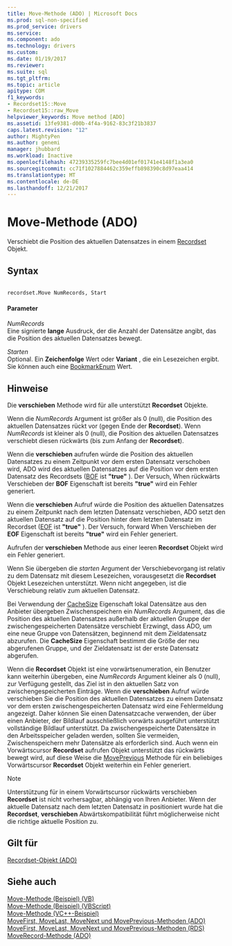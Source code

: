 ```yaml
---
title: Move-Methode (ADO) | Microsoft Docs
ms.prod: sql-non-specified
ms.prod_service: drivers
ms.service: 
ms.component: ado
ms.technology: drivers
ms.custom: 
ms.date: 01/19/2017
ms.reviewer: 
ms.suite: sql
ms.tgt_pltfrm: 
ms.topic: article
apitype: COM
f1_keywords:
- Recordset15::Move
- Recordset15::raw_Move
helpviewer_keywords: Move method [ADO]
ms.assetid: 13fe9381-d00b-4f4a-9162-83c3f21b3837
caps.latest.revision: "12"
author: MightyPen
ms.author: genemi
manager: jhubbard
ms.workload: Inactive
ms.openlocfilehash: 47239335259fc7bee4d01ef01741e4148f1a3ea0
ms.sourcegitcommit: cc71f1027884462c359effb898390c8d97eaa414
ms.translationtype: MT
ms.contentlocale: de-DE
ms.lasthandoff: 12/21/2017
---
```

# <a name="move-method-ado"></a>Move-Methode (ADO)
Verschiebt die Position des aktuellen Datensatzes in einem [Recordset](../../../ado/reference/ado-api/recordset-object-ado.md) Objekt.  
  
## <a name="syntax"></a>Syntax  
  
```  
  
recordset.Move NumRecords, Start  
```  
  
#### <a name="parameters"></a>Parameter  
 *NumRecords*  
 Eine signierte **lange** Ausdruck, der die Anzahl der Datensätze angibt, das die Position des aktuellen Datensatzes bewegt.  
  
 *Starten*  
 Optional. Ein **Zeichenfolge** Wert oder **Variant** , die ein Lesezeichen ergibt. Sie können auch eine [BookmarkEnum](../../../ado/reference/ado-api/bookmarkenum.md) Wert.  
  
## <a name="remarks"></a>Hinweise  
 Die **verschieben** Methode wird für alle unterstützt **Recordset** Objekte.  
  
 Wenn die *NumRecords* Argument ist größer als 0 (null), die Position des aktuellen Datensatzes rückt vor (gegen Ende der **Recordset**). Wenn *NumRecords* ist kleiner als 0 (null), die Position des aktuellen Datensatzes verschiebt diesen rückwärts (bis zum Anfang der **Recordset**).  
  
 Wenn die **verschieben** aufrufen würde die Position des aktuellen Datensatzes zu einem Zeitpunkt vor dem ersten Datensatz verschoben wird, ADO wird des aktuellen Datensatzes auf die Position vor dem ersten Datensatz des Recordsets ([BOF](../../../ado/reference/ado-api/bof-eof-properties-ado.md) ist **"true"** ). Der Versuch, When rückwärts Verschieben der **BOF** Eigenschaft ist bereits **"true"** wird ein Fehler generiert.  
  
 Wenn die **verschieben** Aufruf würde die Position des aktuellen Datensatzes zu einem Zeitpunkt nach dem letzten Datensatz verschieben, ADO setzt den aktuellen Datensatz auf die Position hinter dem letzten Datensatz im Recordset ([EOF](../../../ado/reference/ado-api/bof-eof-properties-ado.md) ist **"true"** ). Der Versuch, forward When Verschieben der **EOF** Eigenschaft ist bereits **"true"** wird ein Fehler generiert.  
  
 Aufrufen der **verschieben** Methode aus einer leeren **Recordset** Objekt wird ein Fehler generiert.  
  
 Wenn Sie übergeben die *starten* Argument der Verschiebevorgang ist relativ zu dem Datensatz mit diesem Lesezeichen, vorausgesetzt die **Recordset** Objekt Lesezeichen unterstützt. Wenn nicht angegeben, ist die Verschiebung relativ zum aktuellen Datensatz.  
  
 Bei Verwendung der [CacheSize](../../../ado/reference/ado-api/cachesize-property-ado.md) Eigenschaft lokal Datensätze aus den Anbieter übergeben Zwischenspeichern ein *NumRecords* Argument, das die Position des aktuellen Datensatzes außerhalb der aktuellen Gruppe der zwischengespeicherten Datensätze verschiebt Erzwingt, dass ADO, um eine neue Gruppe von Datensätzen, beginnend mit dem Zieldatensatz abzurufen. Die **CacheSize** Eigenschaft bestimmt die Größe der neu abgerufenen Gruppe, und der Zieldatensatz ist der erste Datensatz abgerufen.  
  
 Wenn die **Recordset** Objekt ist eine vorwärtsenumeration, ein Benutzer kann weiterhin übergeben, eine *NumRecords* Argument kleiner als 0 (null), zur Verfügung gestellt, das Ziel ist in den aktuellen Satz von zwischengespeicherten Einträge. Wenn die **verschieben** Aufruf würde verschieben Sie die Position des aktuellen Datensatzes zu einem Datensatz vor dem ersten zwischengespeicherten Datensatz wird eine Fehlermeldung angezeigt. Daher können Sie einen Datensatzcache verwenden, der über einen Anbieter, der Bildlauf ausschließlich vorwärts ausgeführt unterstützt vollständige Bildlauf unterstützt. Da zwischengespeicherte Datensätze in den Arbeitsspeicher geladen werden, sollten Sie vermeiden, Zwischenspeichern mehr Datensätze als erforderlich sind. Auch wenn ein Vorwärtscursor **Recordset** aufrufen Objekt unterstützt das rückwärts bewegt wird, auf diese Weise die [MovePrevious](../../../ado/reference/ado-api/movefirst-movelast-movenext-and-moveprevious-methods-ado.md) Methode für ein beliebiges Vorwärtscursor **Recordset** Objekt weiterhin ein Fehler generiert.  
  
> [!NOTE]
>  Unterstützung für in einem Vorwärtscursor rückwärts verschieben **Recordset** ist nicht vorhersagbar, abhängig von Ihren Anbieter. Wenn der aktuelle Datensatz nach dem letzten Datensatz in positioniert wurde hat die **Recordset**, **verschieben** Abwärtskompatibilität führt möglicherweise nicht die richtige aktuelle Position zu.  
  
## <a name="applies-to"></a>Gilt für  
 [Recordset-Objekt (ADO)](../../../ado/reference/ado-api/recordset-object-ado.md)  
  
## <a name="see-also"></a>Siehe auch  
 [Move-Methode (Beispiel) (VB)](../../../ado/reference/ado-api/move-method-example-vb.md)   
 [Move-Methode (Beispiel) (VBScript)](../../../ado/reference/ado-api/move-method-example-vbscript.md)   
 [Move-Methode (VC++-Beispiel)](../../../ado/reference/ado-api/move-method-example-vc.md)   
 [MoveFirst, MoveLast, MoveNext und MovePrevious-Methoden (ADO)](../../../ado/reference/ado-api/movefirst-movelast-movenext-and-moveprevious-methods-ado.md)   
 [MoveFirst, MoveLast, MoveNext und MovePrevious-Methoden (RDS)](../../../ado/reference/rds-api/movefirst-movelast-movenext-and-moveprevious-methods-rds.md)   
 [MoveRecord-Methode (ADO)](../../../ado/reference/ado-api/moverecord-method-ado.md)
